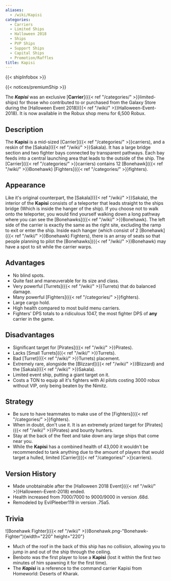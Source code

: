 ```yaml
---
aliases:
  - /wiki/Kapisi
categories:
  - Carriers
  - Limited Ships
  - Halloween 2018
  - Ships
  - PVP Ships
  - Support Ships
  - Capital Ships
  - Promotion/Raffles
title: Kapisi
---
```


{{< shipInfobox >}}

{{< notices/premiumShip >}}

The **_Kapisi_** was an exclusive [**Carrier**]({{< ref "/categories/" >}}limited-ships) for those who contributed to or purchased from the Galaxy Store during the [Halloween Event 2018]({{< ref "/wiki/" >}}Halloween-Event-2018). It is now available in the Robux shop menu for 6,500 Robux.

## Description

The **Kapisi** is a mid-sized [Carrier]({{< ref "/categories/" >}}carriers), and a reskin of the [Sakala]({{< ref "/wiki/" >}}Sakala). It has a large bridge section and two fighter bays connected by transparent pathways. Each bay feeds into a central launching area that leads to the outside of the ship. The [Carrier]({{< ref "/categories/" >}}carriers) contains 12 [Bonehawk]({{< ref "/wiki/" >}}Bonehawk) [Fighters]({{< ref "/categories/" >}}fighters).

## Appearance

Like it's original counterpart, the [Sakala]({{< ref "/wiki/" >}}Sakala), the interior of the **Kapisi** consists of a teleporter that leads straight to the ships bridge (Which is inside the hanger of the ship). If you choose not to walk onto the teleporter, you would find yourself walking down a long pathway where you can see the [Bonehawks]({{< ref "/wiki/" >}}Bonehawk). The left side of the carrier is exactly the same as the right site, excluding the ramp to exit or enter the ship. Inside each hanger (which consist of 2 [Bonehawk]({{< ref "/wiki/" >}}Bonehawk) Fighters), there is an array of seats so that people planning to pilot the [Bonehawks]({{< ref "/wiki/" >}}Bonehawk) may have a spot to sit while the carrier warps.

## Advantages

- No blind spots.
- Quite fast and maneuverable for its size and class.
- Very powerful [Turrets]({{< ref "/wiki/" >}}Turrets) that do balanced damage.
- Many powerful [Fighters]({{< ref "/categories/" >}}fighters).
- Large cargo hold.
- High health compared to most build menu carriers.
- Fighters' DPS totals to a ridiculous 1047, the most fighter DPS of **any** carrier in the game.

## Disadvantages

- Significant target for [Pirates]({{< ref "/wiki/" >}}Pirates).
- Lacks [Small Turrets]({{< ref "/wiki/" >}}Turrets).
- Bad [Turret]({{< ref "/wiki/" >}}Turrets) placement.
- Extremely rare, alongside the [Blizzard]({{< ref "/wiki/" >}}Blizzard) and the [Sakala]({{< ref "/wiki/" >}}Sakala).
- Limited event ship, putting a giant target on it.
- Costs a TON to equip all it's fighters with AI pilots costing 3000 robux without VIP, only being beaten by the Nimitz.

## Strategy

- Be sure to have teammates to make use of the [Fighters]({{< ref "/categories/" >}}fighters).
- When in doubt, don't use it. It is an extremely prized target for [Pirates]({{< ref "/wiki/" >}}Pirates) and bounty hunters.
- Stay at the back of the fleet and take down any large ships that come near you.
- While the **Kapisi** has a combined health of 43,000 it wouldn't be recommended to tank anything due to the amount of players that would target a hulled, limited [Carrier]({{< ref "/categories/" >}}carriers).

## Version History

- Made unobtainable after the [Halloween 2018 Event]({{< ref "/wiki/" >}}Halloween-Event-2018) ended.
- Health increased from 7000/7000 to 9000/9000 in version .68d.
- Remodeled by EvilPleeber119 in version .75a5.

## Trivia

![Bonehawk Fighter]({{< ref "/wiki/" >}}Bonehawk.png-"Bonehawk-Fighter"){width="220" height="220"}

- Much of the roof in the back of this ship has no collision, allowing you to jump in and out of the ship through the ceiling.
- Benboto was the first player to lose a **Kapisi** (lost it within the first two minutes of him spawning it for the first time). 
- The **_Kapisi_** is a reference to the command carrier Kapisi from Homeworld: Deserts of Kharak.
